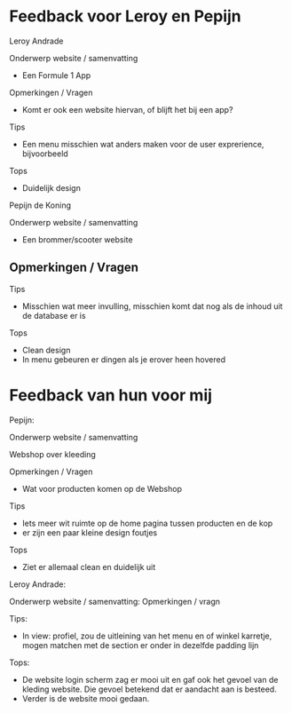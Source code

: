 # Feedback voor Leroy en Pepijn

Leroy Andrade

Onderwerp website / samenvatting

- Een Formule 1 App

Opmerkingen / Vragen

- Komt er ook een website hiervan, of blijft het bij een app?

Tips

- Een menu misschien wat anders maken voor de user exprerience, bijvoorbeeld 

Tops

- Duidelijk design

Pepijn de Koning

Onderwerp website / samenvatting

- Een brommer/scooter website

Opmerkingen / Vragen
-

Tips

- Misschien wat meer invulling, misschien komt dat nog als de inhoud uit de database er is

Tops

- Clean design
- In menu gebeuren er dingen als je erover heen hovered

# Feedback van hun voor mij
Pepijn:

Onderwerp website / samenvatting

Webshop over kleeding

Opmerkingen / Vragen

- Wat voor producten komen op de Webshop

Tips

- Iets meer wit ruimte op de home pagina tussen producten en de kop
- er zijn een paar kleine design foutjes

Tops

- Ziet er allemaal clean en duidelijk uit

Leroy Andrade:

Onderwerp website / samenvatting:
Opmerkingen / vragn

Tips:
- In view: profiel, zou de uitleining van het menu en of winkel karretje, mogen matchen met de section er onder in dezelfde padding lijn

Tops:
- De website login scherm zag er mooi uit en gaf ook het gevoel van de kleding website. Die gevoel betekend dat er aandacht aan is besteed.
- Verder is de website mooi gedaan.
